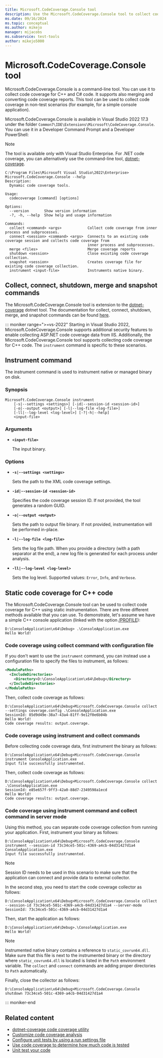 ```yaml
---
title: Microsoft.CodeCoverage.Console tool
description: Use the Microsoft.CodeCoverage.Console tool to collect code coverage for C++ and C# code in nontest scenarios, and merge and convert code coverage reports.
ms.date: 09/16/2024
ms.topic: conceptual
ms.author: mikejo
manager: mijacobs
ms.subservice: test-tools
author: mikejo5000
---
```

# Microsoft.CodeCoverage.Console tool

Microsoft.CodeCoverage.Console is a command-line tool. You can use it to collect code coverage for C++ and C# code. It supports also merging and converting code coverage reports. This tool can be used to collect code coverage in non-test scenarios (for example, for a simple console application).

Microsoft.CodeCoverage.Console is available in Visual Studio 2022 17.3 under the folder `Common7\IDE\Extensions\Microsoft\CodeCoverage.Console`. You can use it in a Developer Command Prompt and a Developer PowerShell:

>[!NOTE]
> The tool is available only with Visual Studio Enterprise. For .NET code coverage, you can alternatively use the command-line tool, [dotnet-coverage](/dotnet/core/additional-tools/dotnet-coverage).

```console
C:\Program Files\Microsoft Visual Studio\2022\Enterprise> Microsoft.CodeCoverage.Console --help
Description:
  Dynamic code coverage tools.

Usage:
  codecoverage [command] [options]

Options:
  --version       Show version information
  -?, -h, --help  Show help and usage information

Commands:
  collect <command> <args>            Collect code coverage from inner process and subprocesses.
  connect <session> <command> <args>  Connects to an existing code coverage session and collects code coverage from
                                      inner process and subprocesses.
  merge <files>                       Merge coverage reports
  shutdown <session>                  Close existing code coverage collection.
  snapshot <session>                  Creates coverage file for existing code coverage collection.
  instrument <input-file>             Instruments native binary.

```

## Collect, connect, shutdown, merge and snapshot commands

The Microsoft.CodeCoverage.Console tool is extension to the [dotnet-coverage](/dotnet/core/additional-tools/dotnet-coverage) dotnet tool. The documentation for collect, connect, shutdown, merge, and snapshot commands can be found [here](/dotnet/core/additional-tools/dotnet-coverage).

::: moniker range=">=vs-2022"
Starting in Visual Studio 2022, Microsoft.CodeCoverage.Console supports additional security features to enable collecting ASP.NET code coverage data from IIS. Additionally, the Microsoft.CodeCoverage.Console tool supports collecting code coverage for C++ code. The `instrument` command is specific to these scenarios.

## Instrument command

The instrument command is used to instrument native or managed binary on disk. 

### Synopsis

```console
Microsoft.CodeCoverage.Console instrument
    [-s|--settings <settings>] [-id|--session-id <session-id>]
    [-o|--output <output>] [-l|--log-file <log-file>]
    [-ll|--log-level <log-level>] [-?|-h|--help]
    <input-file>
```

### Arguments

* **`<input-file>`**

  The input binary.

### Options

* **`-s|--settings <settings>`**

  Sets the path to the XML code coverage settings.

* **`-id|--session-id <session-id>`**

  Specifies the code coverage session ID. If not provided, the tool generates a random GUID.

* **`-o|--output <output>`**

  Sets the path to output file binary. If not provided, instrumentation will be performed in-place.

* **`-l|--log-file <log-file>`**

  Sets the log file path. When you provide a directory (with a path separator at the end), a new log file is generated for each process under analysis.

* **`-ll|--log-level <log-level>`**

  Sets the log level. Supported values: `Error`, `Info`, and  `Verbose`.

## Static code coverage for C++ code

The Microsoft.CodeCoverage.Console tool can be used to collect code coverage for C++ using static instrumentation. There are three different methods available that you can use. To demonstrate, let's assume we have a simple C++ console application (linked with the option [/PROFILE](/cpp/build/reference/profile-performance-tools-profiler)):

```console
D:\ConsoleApplication\x64\Debug> .\ConsoleApplication.exe
Hello World!
```

### Code coverage using collect command with configuration file

If you don't want to use the `instrument` command, you can instead use a configuration file to specify the files to instrument, as follows:

```xml
<ModulePaths>
  <IncludeDirectories>
    <Directory>D:\ConsoleApplication\x64\Debug</Directory>
  </IncludeDirectories>
</ModulePaths>
```

Then, collect code coverage as follows:

```console
D:\ConsoleApplication\x64\Debug>Microsoft.CodeCoverage.Console collect --settings coverage.config .\ConsoleApplication.exe
SessionId: 85d9d49e-38a7-43a4-81ff-9e12f0e6b04b
Hello World!
Code coverage results: output.coverage.
```

### Code coverage using instrument and collect commands

Before collecting code coverage data, first instrument the binary as follows:

```console
D:\ConsoleApplication\x64\Debug>Microsoft.CodeCoverage.Console instrument ConsoleApplication.exe
Input file successfully instrumented.
```

Then, collect code coverage as follows:

```console
D:\ConsoleApplication\x64\Debug>Microsoft.CodeCoverage.Console collect .\ConsoleApplication.exe
SessionId: e85e657f-9ff3-42a0-88d7-2349598a1ecd
Hello World!
Code coverage results: output.coverage.
```

### Code coverage using instrument command and collect command in server mode

Using this method, you can separate code coverage collection from running your application. First, instrument your binary as follows:

```console
D:\ConsoleApplication\x64\Debug>Microsoft.CodeCoverage.Console instrument --session-id 73c34ce5-501c-4369-a4cb-04d31427d1a4 ConsoleApplication.exe
Input file successfully instrumented.
```

> [!NOTE]
> Session ID needs to be used in this scenario to make sure that the application can connect and provide data to external collector.

In the second step, you need to start the code coverage collector as follows:

```console
D:\ConsoleApplication\x64\Debug>Microsoft.CodeCoverage.Console collect --session-id 73c34ce5-501c-4369-a4cb-04d31427d1a4 --server-mode
SessionId: 73c34ce5-501c-4369-a4cb-04d31427d1a4
```

Then, start the application as follows:

```console
D:\ConsoleApplication\x64\Debug>.\ConsoleApplication.exe
Hello World!
```
> [!NOTE]
> Instrumented native binary contains a reference to `static_covrun64.dll`. Make sure that this file is next to the instrumented binary or the directory where `static_covrun64.dll` is located is listed in the `Path` environment variable. The `collect` and `connect` commands are adding proper directories to `Path` automatically.

Finally, close the collector as follows:

```console
D:\ConsoleApplication\x64\Debug>Microsoft.CodeCoverage.Console shutdown 73c34ce5-501c-4369-a4cb-04d31427d1a4
```

::: moniker-end

## Related content

- [dotnet-coverage code coverage utility](/dotnet/core/additional-tools/dotnet-coverage)
- [Customize code coverage analysis](../test/customizing-code-coverage-analysis.md)
- [Configure unit tests by using a run settings file](../test/configure-unit-tests-by-using-a-dot-runsettings-file.md)
- [Use code coverage to determine how much code is tested](../test/using-code-coverage-to-determine-how-much-code-is-being-tested.md)
- [Unit test your code](../test/unit-test-your-code.md)
